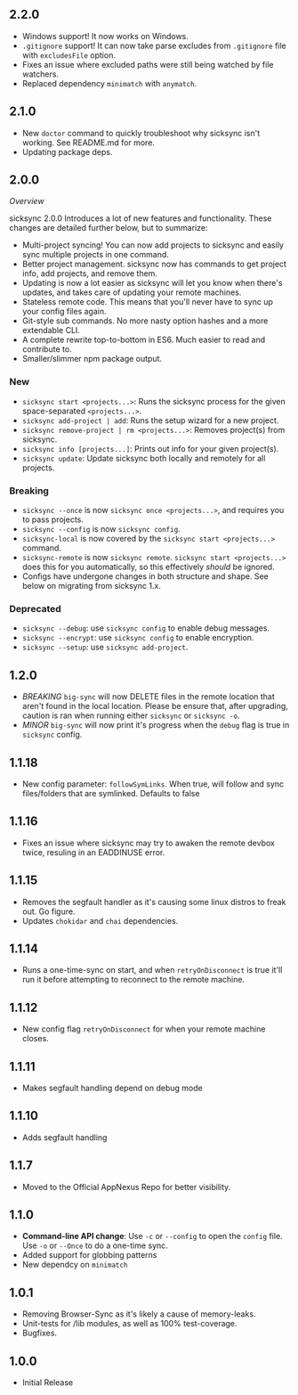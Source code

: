 ## 2.2.0
- Windows support! It now works on Windows.
- `.gitignore` support! It can now take parse excludes from `.gitignore` file with `excludesFile` option.
- Fixes an issue where excluded paths were still being watched by file watchers.
- Replaced dependency `minimatch` with `anymatch`.

## 2.1.0
- New `doctor` command to quickly troubleshoot why sicksync isn't working. See README.md for more.
- Updating package deps.

## 2.0.0
*Overview*

sicksync 2.0.0 Introduces a lot of new features and functionality. These changes are detailed further below, but to summarize:
- Multi-project syncing! You can now add projects to sicksync and easily sync multiple projects in one command.
- Better project management. sicksync now has commands to get project info, add projects, and remove them.
- Updating is now a lot easier as sicksync will let you know when there's updates, and takes care of updating your remote machines.
- Stateless remote code. This means that you'll never have to sync up your config files again.
- Git-style sub commands. No more nasty option hashes and a more extendable CLI.
- A complete rewrite top-to-bottom in ES6. Much easier to read and contribute to.
- Smaller/slimmer npm package output.

### New
- `sicksync start <projects...>`: Runs the sicksync process for the given space-separated `<projects...>`.
- `sicksync add-project | add`: Runs the setup wizard for a new project.
- `sicksync remove-project | rm <projects...>`: Removes project(s) from sicksync.
- `sicksync info [projects...]`: Prints out info for your given project(s).
- `sicksync update`: Update sicksync both locally and remotely for all projects.

### Breaking
- `sicksync --once` is now `sicksync once <projects...>`, and requires you to pass projects.
- `sicksync --config` is now `sicksync config`.
- `sicksync-local` is now covered by the `sicksync start <projects...>` command.
- `sicksync-remote` is now `sicksync remote`. `sicksync start <projects...>` does this for you automatically, so this effectively _should_ be ignored.
- Configs have undergone changes in both structure and shape. See below on migrating from sicksync 1.x.

### Deprecated
- `sicksync --debug`: use `sicksync config` to enable debug messages.
- `sicksync --encrypt`: use `sicksync config` to enable encryption.
- `sicksync --setup`: use `sicksync add-project`.

## 1.2.0
- *BREAKING* `big-sync` will now DELETE files in the remote location that aren't found in the local location. Please be ensure that, after upgrading, caution is ran when running either `sicksync` or `sicksync -o`.
- *MINOR* `big-sync` will now print it's progress when the `debug` flag is true in `sicksync` config.

## 1.1.18
- New config parameter: `followSymLinks`. When true, will follow and sync files/folders that are symlinked. Defaults to false

## 1.1.16
- Fixes an issue where sicksync may try to awaken the remote devbox twice, resuling in an EADDINUSE error.

## 1.1.15
- Removes the segfault handler as it's causing some linux distros to freak out. Go figure.
- Updates `chokidar` and `chai` dependencies.

## 1.1.14
- Runs a one-time-sync on start, and when `retryOnDisconnect` is true it'll run it before attempting to reconnect to the remote machine.

## 1.1.12
- New config flag `retryOnDisconnect` for when your remote machine closes.

## 1.1.11
- Makes segfault handling depend on debug mode

## 1.1.10
- Adds segfault handling

## 1.1.7
- Moved to the Official AppNexus Repo for better visibility.

## 1.1.0
- **Command-line API change**: Use `-c` or `--config` to open the `config` file. Use `-o` or `--Once` to do a one-time sync.
- Added support for globbing patterns
- New dependcy on `minimatch`

## 1.0.1
- Removing Browser-Sync as it's likely a cause of memory-leaks.
- Unit-tests for /lib modules, as well as 100% test-coverage.
- Bugfixes.

## 1.0.0
- Initial Release
